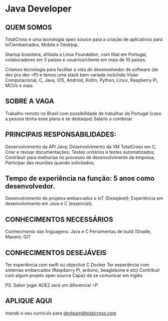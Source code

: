 
# Java Developer

## QUEM SOMOS

TotalCross é uma tecnologia open source para a criação de aplicativos para IoT/embarcados, Mobile e Desktop. 

Startup brasileira, afiliada a Linux Foundation, com filial em Portugal, colaboradores em 3 países e usuários/cliente em mais de 10 países.

Criamos tecnologia para facilitar a vida do desenvolvedor de software (de dev pra dev =P) e temos uma stack bem variada incluindo Visão Computacional, C, Java, iOS, Android, Kotlin, Python, Linux, Raspberry Pi, MCUs e mais

## SOBRE A VAGA 

Trabalho remoto no Brasil com possibilidade de trabalhar de Portugal (caso a pessoa tenha esse plano e se destaque)
Salário a combinar

## PRINCIPAIS RESPONSABILIDADES:

Desenvolvimento da API Java;
Desenvolvimento da VM TotalCross em C;
Criar e revisar documentações;
Testes unitários e testes automatizados;
Contribuir para melhorias no processo de desenvolvimento da empresa;
Participar das reuniões quando solicitados;

## Tempo de experiência na função: 5 anos como desenvolvedor.

Desenvolvimento de projetos embarcados e IoT (Desejável);
Experiência em desenvolvimento em Java e C (essencial);

## CONHECIMENTOS NECESSÁRIOS

Conhecimento das linguagens: Java e C
Ferramentas de build (Gradle, Maven);
GIT

## CONHECIMENTOS DESEJÁVEIS

Ter experiência com swift ou objective C
Docker
Ter experiência com sistemas embarcados (Raspberry Pi, arduino, beaglebone e etc)
Contribuir com algum projeto open source
Capaz de se comunicar em inglês

PS: Saber jogar AOE2 será um diferencial =P

## APLIQUE AQUI

mande o seu curriculo para devteam@totalcross.com

